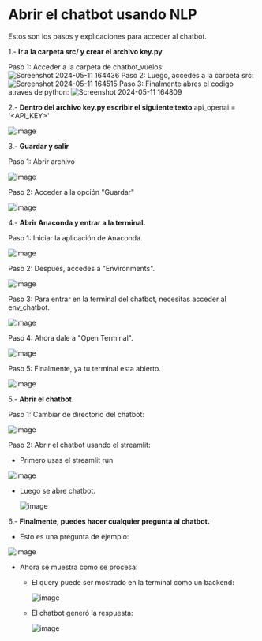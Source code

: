 # Abrir el chatbot usando NLP

Estos son los pasos y explicaciones para acceder al chatbot.

1.- **Ir a la carpeta src/ y crear el archivo key.py**

Paso 1: Acceder a la carpeta de chatbot_vuelos:
![Screenshot 2024-05-11 164436](https://github.com/balmorejbk/chatbot_vuelos/assets/66956963/a87a6b98-3e36-4518-ac8e-5856f4713c62)
Paso 2: Luego, accedes a la carpeta src:
![Screenshot 2024-05-11 164515](https://github.com/balmorejbk/chatbot_vuelos/assets/66956963/2e7dd8d2-67a8-4212-9c20-04c74b0aa32c)
Paso 3: Finalmente abres el codigo atraves de python:
![Screenshot 2024-05-11 164809](https://github.com/balmorejbk/chatbot_vuelos/assets/66956963/28760426-f6e8-4af0-959c-38c50f182869)

2.- **Dentro del archivo key.py escribir el siguiente texto**
api_openai = '<API_KEY>'

![image](https://github.com/balmorejbk/chatbot_vuelos/assets/66956963/32dd78dc-1d36-4aa0-a176-73a03b5392e2)


3.- **Guardar y salir**

Paso 1: Abrir archivo 

![image](https://github.com/balmorejbk/chatbot_vuelos/assets/66956963/5a8a9c02-4bf8-4ee7-8a57-7e7a45cac056)

Paso 2: Acceder a la opción "Guardar"

![image](https://github.com/balmorejbk/chatbot_vuelos/assets/66956963/715258cd-2e2e-4e23-b276-b1d380c05742)


4.- **Abrir Anaconda y entrar a la terminal.**

  Paso 1: Iniciar la aplicación de Anaconda.
  
  ![image](https://github.com/balmorejbk/chatbot_vuelos/assets/66956963/d5151c16-d723-413f-a365-209d5ff537fc)
  
  Paso 2: Después, accedes a "Environments".
  
  ![image](https://github.com/balmorejbk/chatbot_vuelos/assets/66956963/99345066-8b2c-436b-96c4-44c86e837366)
  
  Paso 3: Para entrar en la terminal del chatbot, necesitas acceder al env_chatbot.
  
  ![image](https://github.com/balmorejbk/chatbot_vuelos/assets/66956963/6fe6941f-04d2-4e32-8a73-b2fbc79a4581)
  
  Paso 4: Ahora dale a "Open Terminal".
  
  ![image](https://github.com/balmorejbk/chatbot_vuelos/assets/66956963/c7296b24-37b0-4920-b73f-54a3a6ec9565)
  
  Paso 5: Finalmente, ya tu terminal esta abierto.

  ![image](https://github.com/balmorejbk/chatbot_vuelos/assets/66956963/c21ebe97-f005-4cf8-b7b2-77621598f7b5)


5.- **Abrir el chatbot.**

Paso 1: Cambiar de directorio del chatbot:

![image](https://github.com/balmorejbk/chatbot_vuelos/assets/66956963/be6ef8d6-bb6e-4b5c-b713-463574e31149)

Paso 2: Abrir el chatbot usando el streamlit:

* Primero usas el streamlit run <archivo python>

![image](https://github.com/balmorejbk/chatbot_vuelos/assets/66956963/ad519833-fead-4dcd-8e8e-367b7b5b6821)

* Luego se abre chatbot.

  ![image](https://github.com/balmorejbk/chatbot_vuelos/assets/66956963/2949fd9c-4993-4302-bc57-615cb06de5dd)


6.- **Finalmente, puedes hacer cualquier pregunta al chatbot.**

* Esto es una pregunta de ejemplo:
  
![image](https://github.com/balmorejbk/chatbot_vuelos/assets/66956963/8b75caec-3a08-41a4-95fd-f1556f8729da)

* Ahora se muestra como se procesa:
  
  - El query puede ser mostrado en la terminal como un backend:
    
    ![image](https://github.com/balmorejbk/chatbot_vuelos/assets/66956963/1c27cc8a-7ccc-4849-8d22-0abe40afc440)

  - El chatbot generó la respuesta:

    ![image](https://github.com/balmorejbk/chatbot_vuelos/assets/66956963/9ec168aa-6a31-4452-99ab-4da2ac381821)

    
